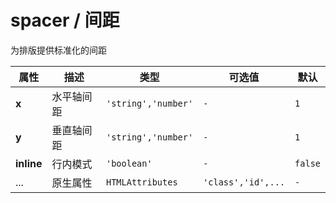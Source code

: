 # spacer / 间距

为排版提供标准化的间距

<playground  title="默认的" name="ex-spacer-default"/>

<playground  title="水平的" name="ex-spacer-horizontal"/>

<attributes>
  
<attributes-title title="Spacer Props" />

| 属性       | 描述       | 类型                | 可选值             | 默认    |
| ---------- | ---------- | ------------------- | ------------------ | ------- |
| **x**      | 水平轴间距 | `'string','number'` | `-`                | `1`     |
| **y**      | 垂直轴间距 | `'string','number'` | `-`                | `1`     |
| **inline** | 行内模式   | `'boolean'`         | `-`                | `false` |
| ...        | 原生属性   | `HTMLAttributes`    | `'class','id',...` | `-`     |

</attributes>
